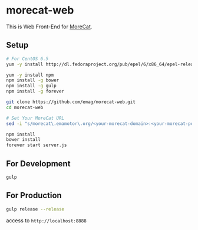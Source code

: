 # morecat-web

This is Web Front-End for [MoreCat](https://github.com/emag/morecat).

## Setup

~~~ sh
# For CentOS 6.5
yum -y install http://dl.fedoraproject.org/pub/epel/6/x86_64/epel-release-6-8.noarch.rpm
~~~

~~~ sh
yum -y install npm
npm install -g bower
npm install -g gulp
npm install -g forever
~~~

~~~ sh
git clone https://github.com/emag/morecat-web.git
cd morecat-web
~~~

~~~ sh
# Set Your MoreCat URL
sed -i "s/morecat\.emamotor\.org/<your-morecat-domain>:<your-morecat-port>/g" gulpfile.js
~~~

~~~ sh
npm install
bower install
forever start server.js
~~~

## For Development

~~~ sh
gulp
~~~

## For Production

~~~ sh
gulp release --release
~~~

access to `http://localhost:8888`
